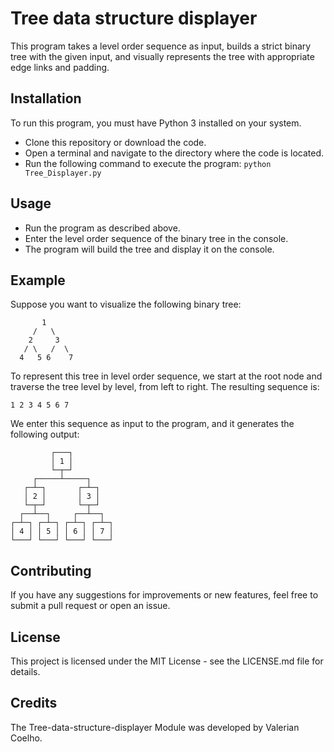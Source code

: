 # Tree data structure displayer
This program takes a level order sequence as input, builds a strict binary tree with the given input, and visually represents the tree with appropriate edge links and padding.

## Installation
To run this program, you must have Python 3 installed on your system.
- Clone this repository or download the code.
- Open a terminal and navigate to the directory where the code is located.
- Run the following command to execute the program:
`python Tree_Displayer.py`

## Usage
- Run the program as described above.
- Enter the level order sequence of the binary tree in the console.
- The program will build the tree and display it on the console.

## Example
Suppose you want to visualize the following binary tree:

```
       1
     /   \
    2     3
   / \   /  \
  4   5 6    7 
```
To represent this tree in level order sequence, we start at the root node and traverse the tree level by level, from left to right. The resulting sequence is:
```
1 2 3 4 5 6 7
```

We enter this sequence as input to the program, and it generates the following output:
```
         ┌───┐
         │ 1 │
         └─┬─┘
     ┌─────┴─────┐      
   ┌─┴─┐       ┌─┴─┐   
   │ 2 │       │ 3 │   
   └─┬─┘       └─┬─┘   
  ┌──┴──┐     ┌──┴──┐   
┌─┴─┐ ┌─┴─┐ ┌─┴─┐ ┌─┴─┐
│ 4 │ │ 5 │ │ 6 │ │ 7 │
└───┘ └───┘ └───┘ └───┘ 
```
## Contributing
If you have any suggestions for improvements or new features, feel free to submit a pull request or open an issue.

## License
This project is licensed under the MIT License - see the LICENSE.md file for details.

## Credits
The Tree-data-structure-displayer Module was developed by Valerian Coelho.
